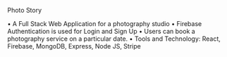 Photo Story

•	A Full Stack Web Application for a photography studio
•	Firebase Authentication is used for Login and Sign Up
•	Users can book a photography service on a particular date.
•	Tools and Technology: React, Firebase, MongoDB, Express, Node JS, Stripe 
